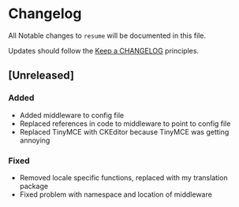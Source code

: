 # Changelog

All Notable changes to `resume` will be documented in this file.

Updates should follow the [Keep a CHANGELOG](http://keepachangelog.com/) principles.

## [Unreleased]

### Added
- Added middleware to config file
- Replaced references in code to middleware to point to config file
- Replaced TinyMCE with CKEditor because TinyMCE was getting annoying

### Fixed
- Removed locale specific functions, replaced with my translation package
- Fixed problem with namespace and location of middleware